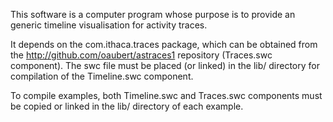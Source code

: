 This software is a computer program whose purpose is to provide an
generic timeline visualisation for activity traces.

It depends on the com.ithaca.traces package, which can be obtained
from the http://github.com/oaubert/astraces1 repository (Traces.swc
component). The swc file must be placed (or linked) in the lib/
directory for compilation of the Timeline.swc component.

To compile examples, both Timeline.swc and Traces.swc components must
be copied or linked in the lib/ directory of each example.